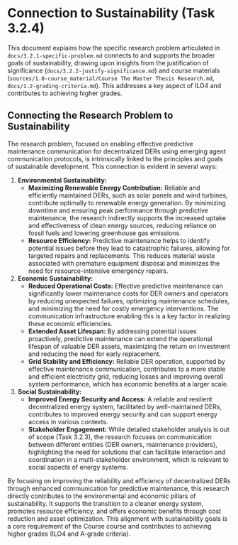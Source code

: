 # Connection to Sustainability (Task 3.2.4)

This document explains how the specific research problem articulated in `docs/3.2.1-specific-problem.md` connects to and supports the broader goals of sustainability, drawing upon insights from the justification of significance (`docs/3.2.2-justify-significance.md`) and course materials (`sources/1.0-course_material/Course The Master Thesis Research.md`, `docs/1.2-grading-criteria.md`). This addresses a key aspect of ILO4 and contributes to achieving higher grades.

## Connecting the Research Problem to Sustainability

The research problem, focused on enabling effective predictive maintenance communication for decentralized DERs using emerging agent communication protocols, is intrinsically linked to the principles and goals of sustainable development. This connection is evident in several ways:

1.  **Environmental Sustainability:**
    *   **Maximizing Renewable Energy Contribution:** Reliable and efficiently maintained DERs, such as solar panels and wind turbines, contribute optimally to renewable energy generation. By minimizing downtime and ensuring peak performance through predictive maintenance, the research indirectly supports the increased uptake and effectiveness of clean energy sources, reducing reliance on fossil fuels and lowering greenhouse gas emissions.
    *   **Resource Efficiency:** Predictive maintenance helps to identify potential issues before they lead to catastrophic failures, allowing for targeted repairs and replacements. This reduces material waste associated with premature equipment disposal and minimizes the need for resource-intensive emergency repairs.
2.  **Economic Sustainability:**
    *   **Reduced Operational Costs:** Effective predictive maintenance can significantly lower maintenance costs for DER owners and operators by reducing unexpected failures, optimizing maintenance schedules, and minimizing the need for costly emergency interventions. The communication infrastructure enabling this is a key factor in realizing these economic efficiencies.
    *   **Extended Asset Lifespan:** By addressing potential issues proactively, predictive maintenance can extend the operational lifespan of valuable DER assets, maximizing the return on investment and reducing the need for early replacement.
    *   **Grid Stability and Efficiency:** Reliable DER operation, supported by effective maintenance communication, contributes to a more stable and efficient electricity grid, reducing losses and improving overall system performance, which has economic benefits at a larger scale.
3.  **Social Sustainability:**
    *   **Improved Energy Security and Access:** A reliable and resilient decentralized energy system, facilitated by well-maintained DERs, contributes to improved energy security and can support energy access in various contexts.
    *   **Stakeholder Engagement:** While detailed stakeholder analysis is out of scope (Task 3.2.3), the research focuses on communication between different entities (DER owners, maintenance providers), highlighting the need for solutions that can facilitate interaction and coordination in a multi-stakeholder environment, which is relevant to social aspects of energy systems.

By focusing on improving the reliability and efficiency of decentralized DERs through enhanced communication for predictive maintenance, this research directly contributes to the environmental and economic pillars of sustainability. It supports the transition to a cleaner energy system, promotes resource efficiency, and offers economic benefits through cost reduction and asset optimization. This alignment with sustainability goals is a core requirement of the Course course and contributes to achieving higher grades (ILO4 and A-grade criteria). 